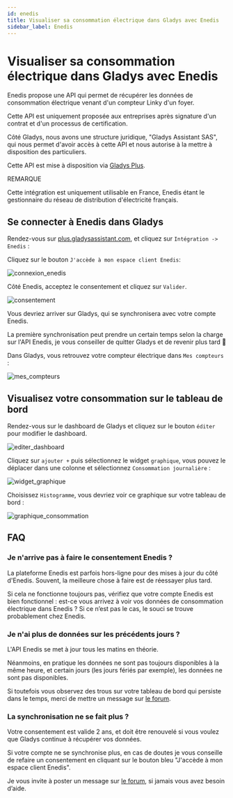 ```yaml
---
id: enedis
title: Visualiser sa consommation électrique dans Gladys avec Enedis
sidebar_label: Enedis
---
```


# Visualiser sa consommation électrique dans Gladys avec Enedis

Enedis propose une API qui permet de récupérer les données de consommation électrique venant d'un compteur Linky d'un foyer.

Cette API est uniquement proposée aux entreprises après signature d'un contrat et d'un processus de certification.

Côté Gladys, nous avons une structure juridique, "Gladys Assistant SAS", qui nous permet d'avoir accès à cette API et nous autorise à la mettre à disposition des particuliers.

Cette API est mise à disposition via [Gladys Plus](https://gladysassistant.com/fr/plus/).

REMARQUE

Cette intégration est uniquement utilisable en France, Enedis étant le gestionnaire du réseau de distribution d'électricité français.

## Se connecter à Enedis dans Gladys

Rendez-vous sur [plus.gladysassistant.com](https://plus.gladysassistant.com/), et cliquez sur `Intégration -> Enedis` :

Cliquez sur le bouton `J'accède à mon espace client Enedis`:

![connexion_enedis](<../../../../../static/img/docs/fr/configuration/enedis/connexion _enedis.jpg>)

Côté Enedis, acceptez le consentement et cliquez sur `Valider`.

![consentement](../../../../../static/img/docs/fr/configuration/enedis/consentement.jpg)

Vous devriez arriver sur Gladys, qui se synchronisera avec votre compte Enedis.

La première synchronisation peut prendre un certain temps selon la charge sur l'API Enedis, je vous conseiller de quitter Gladys et de revenir plus tard 🙂


Dans Gladys, vous retrouvez votre compteur électrique dans `Mes compteurs` :

![mes_compteurs](<../../../../../static/img/docs/fr/configuration/enedis/mes_compteurs.png>)

## Visualisez votre consommation sur le tableau de bord

Rendez-vous sur le dashboard de Gladys et cliquez sur le bouton `éditer` pour modifier le dashboard.

![editer_dashboard](../../../../../static/img/docs/fr/configuration/enedis/editer_dashboard.png)

Cliquez sur `ajouter +` puis sélectionnez le widget `graphique`, vous pouvez le déplacer dans une colonne et sélectionnez `Consommation journalière` :

![widget_graphique](../../../../../static/img/docs/fr/configuration/enedis/widget_graphique.png)

Choisissez `Histogramme`, vous devriez voir ce graphique sur votre tableau de bord :

![graphique_consommation](../../../../../static/img/docs/fr/configuration/enedis/graphique_consomation.png)

## FAQ

### Je n'arrive pas à faire le consentement Enedis ?

La plateforme Enedis est parfois hors-ligne pour des mises à jour du côté d'Enedis. Souvent, la meilleure chose à faire est de réessayer plus tard.

Si cela ne fonctionne toujours pas, vérifiez que votre compte Enedis est bien fonctionnel : est-ce vous arrivez à voir vos données de consommation électrique dans Enedis ? Si ce n’est pas le cas, le souci se trouve probablement chez Enedis.

### Je n'ai plus de données sur les précédents jours ?

L'API Enedis se met à jour tous les matins en théorie.

Néanmoins, en pratique les données ne sont pas toujours disponibles à la même heure, et certain jours (les jours fériés par exemple), les données ne sont pas disponibles.

Si toutefois vous observez des trous sur votre tableau de bord qui persiste dans le temps, merci de mettre un message sur [le forum](https://community.gladysassistant.com/).

### La synchronisation ne se fait plus ?

Votre consentement est valide 2 ans, et doit être renouvelé si vous voulez que Gladys continue à récupérer vos données.

Si votre compte ne se synchronise plus, en cas de doutes je vous conseille de refaire un consentement en cliquant sur le bouton bleu "J'accède à mon espace client Enedis".

Je vous invite à poster un message sur [le forum](https://community.gladysassistant.com/), si jamais vous avez besoin d’aide.